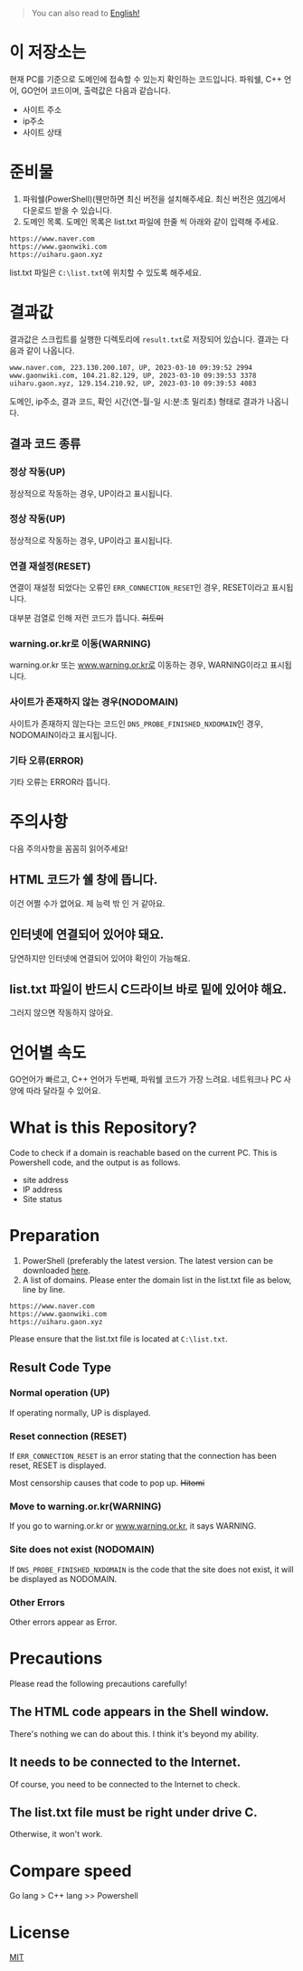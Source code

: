 > You can also read to [English!](#english)
# 이 저장소는
현재 PC를 기준으로 도메인에 접속할 수 있는지 확인하는 코드입니다. 파워쉘, C++ 언어, GO언어 코드이며, 출력값은 다음과 같습니다.

* 사이트 주소
* ip주소
* 사이트 상태

# 준비물
1. 파워쉘(PowerShell)(웬만하면 최신 버전을 설치해주세요. 최신 버전은 [여기](https://github.com/PowerShell/PowerShell/releases)에서 다운로드 받을 수 있습니다.
2. 도메인 목록. 도메인 목록은 list.txt 파일에 한줄 씩 아래와 같이 입력해 주세요.

```
https://www.naver.com
https://www.gaonwiki.com
https://uiharu.gaon.xyz
```

list.txt 파일은 <code>C:\list.txt</code>에 위치할 수 있도록 해주세요.

# 결과값
결과값은 스크립트를 실행한 디렉토리에 <code>result.txt</code>로 저장되어 있습니다. 결과는 다음과 같이 나옵니다.

```
www.naver.com, 223.130.200.107, UP, 2023-03-10 09:39:52 2994
www.gaonwiki.com, 104.21.82.129, UP, 2023-03-10 09:39:53 3378
uiharu.gaon.xyz, 129.154.210.92, UP, 2023-03-10 09:39:53 4083
```

도메인, ip주소, 결과 코드, 확인 시간(연-월-일 시:분:초 밀리초) 형태로 결과가 나옵니다.

## 결과 코드 종류
### 정상 작동(UP)
정상적으로 작동하는 경우, UP이라고 표시됩니다.

### 정상 작동(UP)
정상적으로 작동하는 경우, UP이라고 표시됩니다.

### 연결 재설정(RESET)
연결이 재설정 되었다는 오류인 <code>ERR_CONNECTION_RESET</code>인 경우, RESET이라고 표시됩니다.

대부분 검열로 인해 저런 코드가 뜹니다. ~~히토미~~

### warning.or.kr로 이동(WARNING)
warning.or.kr 또는 www.warning.or.kr로 이동하는 경우, WARNING이라고 표시됩니다.

### 사이트가 존재하지 않는 경우(NODOMAIN)
사이트가 존재하지 않는다는 코드인 <code>DNS_PROBE_FINISHED_NXDOMAIN</code>인 경우, NODOMAIN이라고 표시됩니다.

### 기타 오류(ERROR)
기타 오류는 ERROR라 뜹니다.

# 주의사항
다음 주의사항을 꼼꼼히 읽어주세요!

## HTML 코드가 쉘 창에 뜹니다.
이건 어쩔 수가 없어요. 제 능력 밖 인 거 같아요.

## 인터넷에 연결되어 있어야 돼요.
당연하지만 인터넷에 연결되어 있어야 확인이 가능해요.

## list.txt 파일이 반드시 C드라이브 바로 밑에 있어야 해요.
그러지 않으면 작동하지 않아요.

# 언어별 속도
GO언어가 빠르고, C++ 언어가 두번째, 파워쉘 코드가 가장 느려요. 네트워크나 PC 사양에 따라 달라질 수 있어요.

# [](#English)What is this Repository?
Code to check if a domain is reachable based on the current PC. This is Powershell code, and the output is as follows.

* site address
* IP address
* Site status

# Preparation
1. PowerShell (preferably the latest version. The latest version can be downloaded [here](https://github.com/PowerShell/PowerShell/releases).
2. A list of domains. Please enter the domain list in the list.txt file as below, line by line.
```
https://www.naver.com
https://www.gaonwiki.com
https://uiharu.gaon.xyz
```
Please ensure that the list.txt file is located at <code>C:\list.txt</code>.

## Result Code Type

### Normal operation (UP)
If operating normally, UP is displayed.

### Reset connection (RESET)
If <code>ERR_CONNECTION_RESET</code> is an error stating that the connection has been reset, RESET is displayed.

Most censorship causes that code to pop up. ~~Hitomi~~

### Move to warning.or.kr(WARNING)
If you go to warning.or.kr or www.warning.or.kr, it says WARNING.

### Site does not exist (NODOMAIN)
If <code>DNS_PROBE_FINISHED_NXDOMAIN</code> is the code that the site does not exist, it will be displayed as NODOMAIN.

### Other Errors
Other errors appear as Error.

# Precautions
Please read the following precautions carefully!

## The HTML code appears in the Shell window.
There's nothing we can do about this. I think it's beyond my ability.

## It needs to be connected to the Internet.
Of course, you need to be connected to the Internet to check.

## The list.txt file must be right under drive C.
Otherwise, it won't work.

# Compare speed
Go lang > C++ lang >> Powershell

# License
[MIT](https://github.com/gaon12/powershell_site_up_check/blob/main/LICENSE)
